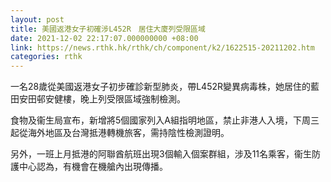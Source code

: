 ```yaml
---
layout: post
title: 美國返港女子初確涉L452R　居住大廈列受限區域
date: 2021-12-02 22:17:07.000000000 +08:00
link: https://news.rthk.hk/rthk/ch/component/k2/1622515-20211202.htm
categories: rthk
---
```


一名28歲從美國返港女子初步確診新型肺炎，帶L452R變異病毒株，她居住的藍田安田邨安健樓，晚上列受限區域強制檢測。

食物及衞生局宣布，新增將5個國家列入A組指明地區，禁止非港人入境，下周三起從海外地區及台灣抵港轉機旅客，需持陰性檢測證明。

另外，一班上月抵港的阿聯酋航班出現3個輸入個案群組，涉及11名乘客，衞生防護中心認為，有機會在機艙內出現傳播。
